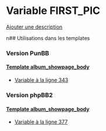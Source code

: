 # Variable FIRST_PIC
[Ajouter une description](https://fa-tvars.appspot.com/FIRST_PIC)

n## Utilisations dans les templates

### Version PunBB

#### [Template album_showpage_body](punbb/album_showpage_body.md)
* [Variable à la ligne 343](../punbb/album_showpage_body.tpl#L343)

### Version phpBB2

#### [Template album_showpage_body](subsilver/album_showpage_body.md)
* [Variable à la ligne 377](../subsilver/album_showpage_body.tpl#L377)